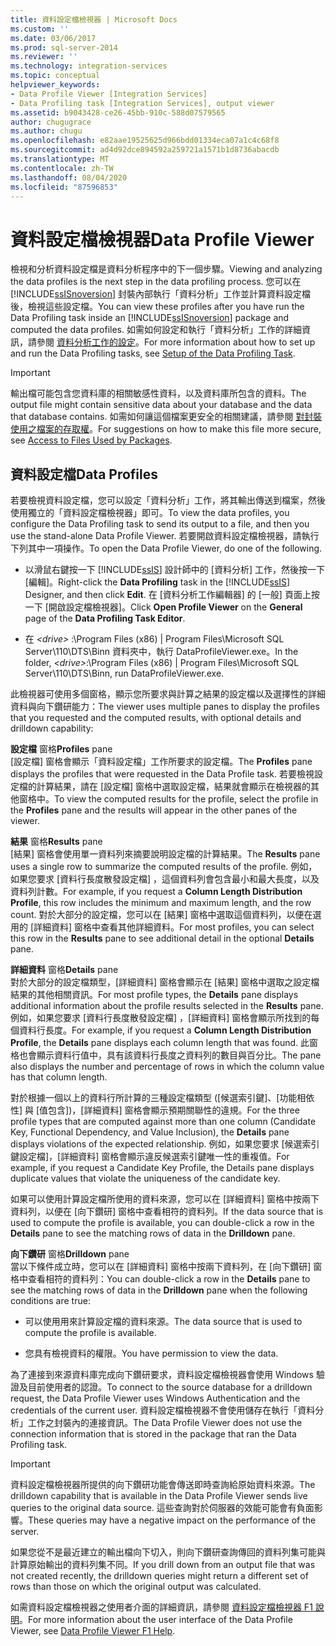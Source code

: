 ```yaml
---
title: 資料設定檔檢視器 | Microsoft Docs
ms.custom: ''
ms.date: 03/06/2017
ms.prod: sql-server-2014
ms.reviewer: ''
ms.technology: integration-services
ms.topic: conceptual
helpviewer_keywords:
- Data Profile Viewer [Integration Services]
- Data Profiling task [Integration Services], output viewer
ms.assetid: b9043428-ce26-45bb-910c-588d07579565
author: chugugrace
ms.author: chugu
ms.openlocfilehash: e82aae19525625d966bdd01334eca07a1c4c68f8
ms.sourcegitcommit: ad4d92dce894592a259721a1571b1d8736abacdb
ms.translationtype: MT
ms.contentlocale: zh-TW
ms.lasthandoff: 08/04/2020
ms.locfileid: "87596853"
---
```

# <a name="data-profile-viewer"></a><span data-ttu-id="4b61b-102">資料設定檔檢視器</span><span class="sxs-lookup"><span data-stu-id="4b61b-102">Data Profile Viewer</span></span>
  <span data-ttu-id="4b61b-103">檢視和分析資料設定檔是資料分析程序中的下一個步驟。</span><span class="sxs-lookup"><span data-stu-id="4b61b-103">Viewing and analyzing the data profiles is the next step in the data profiling process.</span></span> <span data-ttu-id="4b61b-104">您可以在 [!INCLUDE[ssISnoversion](../../includes/ssisnoversion-md.md)] 封裝內部執行「資料分析」工作並計算資料設定檔後，檢視這些設定檔。</span><span class="sxs-lookup"><span data-stu-id="4b61b-104">You can view these profiles after you have run the Data Profiling task inside an [!INCLUDE[ssISnoversion](../../includes/ssisnoversion-md.md)] package and computed the data profiles.</span></span> <span data-ttu-id="4b61b-105">如需如何設定和執行「資料分析」工作的詳細資訊，請參閱 [資料分析工作的設定](data-profiling-task.md)。</span><span class="sxs-lookup"><span data-stu-id="4b61b-105">For more information about how to set up and run the Data Profiling tasks, see [Setup of the Data Profiling Task](data-profiling-task.md).</span></span>  
  
> [!IMPORTANT]  
>  <span data-ttu-id="4b61b-106">輸出檔可能包含您資料庫的相關敏感性資料，以及資料庫所包含的資料。</span><span class="sxs-lookup"><span data-stu-id="4b61b-106">The output file might contain sensitive data about your database and the data that database contains.</span></span> <span data-ttu-id="4b61b-107">如需如何讓這個檔案更安全的相關建議，請參閱 [對封裝使用之檔案的存取權](../access-to-files-used-by-packages.md)。</span><span class="sxs-lookup"><span data-stu-id="4b61b-107">For suggestions on how to make this file more secure, see [Access to Files Used by Packages](../access-to-files-used-by-packages.md).</span></span>  
  
## <a name="data-profiles"></a><span data-ttu-id="4b61b-108">資料設定檔</span><span class="sxs-lookup"><span data-stu-id="4b61b-108">Data Profiles</span></span>  
 <span data-ttu-id="4b61b-109">若要檢視資料設定檔，您可以設定「資料分析」工作，將其輸出傳送到檔案，然後使用獨立的「資料設定檔檢視器」即可。</span><span class="sxs-lookup"><span data-stu-id="4b61b-109">To view the data profiles, you configure the Data Profiling task to send its output to a file, and then you use the stand-alone Data Profile Viewer.</span></span> <span data-ttu-id="4b61b-110">若要開啟資料設定檔檢視器，請執行下列其中一項操作。</span><span class="sxs-lookup"><span data-stu-id="4b61b-110">To open the Data Profile Viewer, do one of the following.</span></span>  
  
-   <span data-ttu-id="4b61b-111">以滑鼠右鍵按一下 [!INCLUDE[ssIS](../../includes/ssis-md.md)] 設計師中的 [資料分析] 工作，然後按一下 [編輯]。</span><span class="sxs-lookup"><span data-stu-id="4b61b-111">Right-click the **Data Profiling** task in the [!INCLUDE[ssIS](../../includes/ssis-md.md)] Designer, and then click **Edit**.</span></span> <span data-ttu-id="4b61b-112">在 [資料分析工作編輯器] 的 [一般] 頁面上按一下 [開啟設定檔檢視器]。</span><span class="sxs-lookup"><span data-stu-id="4b61b-112">Click **Open Profile Viewer** on the **General** page of the **Data Profiling Task Editor**.</span></span>  
  
-   <span data-ttu-id="4b61b-113">在 *\<drive>* :\Program Files (x86) | Program Files\Microsoft SQL Server\110\DTS\Binn 資料夾中，執行 DataProfileViewer.exe。</span><span class="sxs-lookup"><span data-stu-id="4b61b-113">In the folder, *\<drive>*:\Program Files (x86) | Program Files\Microsoft SQL Server\110\DTS\Binn, run DataProfileViewer.exe.</span></span>  
  
 <span data-ttu-id="4b61b-114">此檢視器可使用多個窗格，顯示您所要求與計算之結果的設定檔以及選擇性的詳細資料與向下鑽研能力：</span><span class="sxs-lookup"><span data-stu-id="4b61b-114">The viewer uses multiple panes to display the profiles that you requested and the computed results, with optional details and drilldown capability:</span></span>  
  
 <span data-ttu-id="4b61b-115">**設定檔** 窗格</span><span class="sxs-lookup"><span data-stu-id="4b61b-115">**Profiles** pane</span></span>  
 <span data-ttu-id="4b61b-116">[設定檔]  窗格會顯示「資料設定檔」工作所要求的設定檔。</span><span class="sxs-lookup"><span data-stu-id="4b61b-116">The **Profiles** pane displays the profiles that were requested in the Data Profile task.</span></span> <span data-ttu-id="4b61b-117">若要檢視設定檔的計算結果，請在 [設定檔]  窗格中選取設定檔，結果就會顯示在檢視器的其他窗格中。</span><span class="sxs-lookup"><span data-stu-id="4b61b-117">To view the computed results for the profile, select the profile in the **Profiles** pane and the results will appear in the other panes of the viewer.</span></span>  
  
 <span data-ttu-id="4b61b-118">**結果** 窗格</span><span class="sxs-lookup"><span data-stu-id="4b61b-118">**Results** pane</span></span>  
 <span data-ttu-id="4b61b-119">[結果]  窗格會使用單一資料列來摘要說明設定檔的計算結果。</span><span class="sxs-lookup"><span data-stu-id="4b61b-119">The **Results** pane uses a single row to summarize the computed results of the profile.</span></span> <span data-ttu-id="4b61b-120">例如，如果您要求 [資料行長度散發設定檔]  ，這個資料列會包含最小和最大長度，以及資料列計數。</span><span class="sxs-lookup"><span data-stu-id="4b61b-120">For example, if you request a **Column Length Distribution Profile**, this row includes the minimum and maximum length, and the row count.</span></span> <span data-ttu-id="4b61b-121">對於大部分的設定檔，您可以在 [結果]  窗格中選取這個資料列，以便在選用的 [詳細資料]  窗格中查看其他詳細資料。</span><span class="sxs-lookup"><span data-stu-id="4b61b-121">For most profiles, you can select this row in the **Results** pane to see additional detail in the optional **Details** pane.</span></span>  
  
 <span data-ttu-id="4b61b-122">**詳細資料** 窗格</span><span class="sxs-lookup"><span data-stu-id="4b61b-122">**Details** pane</span></span>  
 <span data-ttu-id="4b61b-123">對於大部分的設定檔類型，[詳細資料]  窗格會顯示在 [結果]  窗格中選取之設定檔結果的其他相關資訊。</span><span class="sxs-lookup"><span data-stu-id="4b61b-123">For most profile types, the **Details** pane displays additional information about the profile results selected in the **Results** pane.</span></span> <span data-ttu-id="4b61b-124">例如，如果您要求 [資料行長度散發設定檔]  ，[詳細資料]  窗格會顯示所找到的每個資料行長度。</span><span class="sxs-lookup"><span data-stu-id="4b61b-124">For example, if you request a **Column Length Distribution Profile**, the **Details** pane displays each column length that was found.</span></span> <span data-ttu-id="4b61b-125">此窗格也會顯示資料行值中，具有該資料行長度之資料列的數目與百分比。</span><span class="sxs-lookup"><span data-stu-id="4b61b-125">The pane also displays the number and percentage of rows in which the column value has that column length.</span></span>  
  
 <span data-ttu-id="4b61b-126">對於根據一個以上的資料行所計算的三種設定檔類型 ([候選索引鍵]、[功能相依性] 與 [值包含])，[詳細資料]  窗格會顯示預期關聯性的違規。</span><span class="sxs-lookup"><span data-stu-id="4b61b-126">For the three profile types that are computed against more than one column (Candidate Key, Functional Dependency, and Value Inclusion), the **Details** pane displays violations of the expected relationship.</span></span> <span data-ttu-id="4b61b-127">例如，如果您要求 [候選索引鍵設定檔]，[詳細資料] 窗格會顯示違反候選索引鍵唯一性的重複值。</span><span class="sxs-lookup"><span data-stu-id="4b61b-127">For example, if you request a Candidate Key Profile, the Details pane displays duplicate values that violate the uniqueness of the candidate key.</span></span>  
  
 <span data-ttu-id="4b61b-128">如果可以使用計算設定檔所使用的資料來源，您可以在 [詳細資料]  窗格中按兩下資料列，以便在 [向下鑽研]  窗格中查看相符的資料列。</span><span class="sxs-lookup"><span data-stu-id="4b61b-128">If the data source that is used to compute the profile is available, you can double-click a row in the **Details** pane to see the matching rows of data in the **Drilldown** pane.</span></span>  
  
 <span data-ttu-id="4b61b-129">**向下鑽研** 窗格</span><span class="sxs-lookup"><span data-stu-id="4b61b-129">**Drilldown** pane</span></span>  
 <span data-ttu-id="4b61b-130">當以下條件成立時，您可以在 [詳細資料]  窗格中按兩下資料列，在 [向下鑽研]  窗格中查看相符的資料列：</span><span class="sxs-lookup"><span data-stu-id="4b61b-130">You can double-click a row in the **Details** pane to see the matching rows of data in the **Drilldown** pane when the following conditions are true:</span></span>  
  
-   <span data-ttu-id="4b61b-131">可以使用用來計算設定檔的資料來源。</span><span class="sxs-lookup"><span data-stu-id="4b61b-131">The data source that is used to compute the profile is available.</span></span>  
  
-   <span data-ttu-id="4b61b-132">您具有檢視資料的權限。</span><span class="sxs-lookup"><span data-stu-id="4b61b-132">You have permission to view the data.</span></span>  
  
 <span data-ttu-id="4b61b-133">為了連接到來源資料庫完成向下鑽研要求，資料設定檔檢視器會使用 Windows 驗證及目前使用者的認證。</span><span class="sxs-lookup"><span data-stu-id="4b61b-133">To connect to the source database for a drilldown request, the Data Profile Viewer uses Windows Authentication and the credentials of the current user.</span></span> <span data-ttu-id="4b61b-134">資料設定檔檢視器不會使用儲存在執行「資料分析」工作之封裝內的連接資訊。</span><span class="sxs-lookup"><span data-stu-id="4b61b-134">The Data Profile Viewer does not use the connection information that is stored in the package that ran the Data Profiling task.</span></span>  
  
> [!IMPORTANT]  
>  <span data-ttu-id="4b61b-135">資料設定檔檢視器所提供的向下鑽研功能會傳送即時查詢給原始資料來源。</span><span class="sxs-lookup"><span data-stu-id="4b61b-135">The drilldown capability that is available in the Data Profile Viewer sends live queries to the original data source.</span></span> <span data-ttu-id="4b61b-136">這些查詢對於伺服器的效能可能會有負面影響。</span><span class="sxs-lookup"><span data-stu-id="4b61b-136">These queries may have a negative impact on the performance of the server.</span></span>  
>   
>  <span data-ttu-id="4b61b-137">如果您從不是最近建立的輸出檔向下切入，則向下鑽研查詢傳回的資料列集可能與計算原始輸出的資料列集不同。</span><span class="sxs-lookup"><span data-stu-id="4b61b-137">If you drill down from an output file that was not created recently, the drilldown queries might return a different set of rows than those on which the original output was calculated.</span></span>  
  
 <span data-ttu-id="4b61b-138">如需資料設定檔檢視器之使用者介面的詳細資訊，請參閱 [資料設定檔檢視器 F1 說明](../data-profile-viewer-f1-help.md)。</span><span class="sxs-lookup"><span data-stu-id="4b61b-138">For more information about the user interface of the Data Profile Viewer, see [Data Profile Viewer F1 Help](../data-profile-viewer-f1-help.md).</span></span>  
  
  
